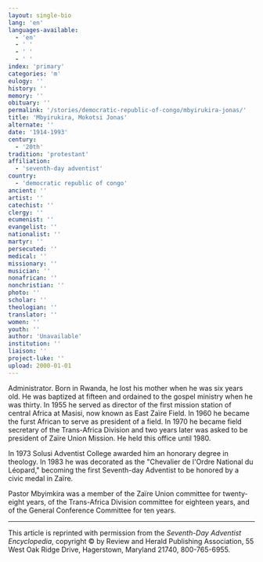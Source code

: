 ```yaml
---
layout: single-bio
lang: 'en'
languages-available:
  - 'en'
  - ' '
  - ' '
  - ' '
index: 'primary'
categories: 'm'
eulogy: ''
history: ''
memory: ''
obituary: ''
permalink: '/stories/democratic-republic-of-congo/mbyirukira-jonas/'
title: 'Mbyirukira, Mokotsi Jonas'
alternate: ''
date: '1914-1993'
century:
  - '20th'
tradition: 'protestant'
affiliation:
  - 'seventh-day adventist'
country:
  - 'democratic republic of congo'
ancient: ''
artist: ''
catechist: ''
clergy: ''
ecumenist: ''
evangelist: ''
nationalist: ''
martyr: ''
persecuted: ''
medical: ''
missionary: ''
musician: ''
nonafrican: ''
nonchristian: ''
photo: ''
scholar: ''
theologian: ''
translator: ''
women: ''
youth: ''
author: 'Unavailable'
institution: ''
liaison: ''
project-luke: ''
upload: 2000-01-01
---
```



Administrator. Born in Rwanda, he lost his mother when he was six years old. He was baptized at fifteen and ordained to the gospel ministry when he was thirty. In 1955 he served as director of the first mission station of central Africa at Masisi, now known as East Za&iuml;re Field. In 1960 he became the furst African to serve as president of a field. In 1970 he became field secretary of the Trans-Africa Division and two years later was asked to be president of Za&iuml;re Union Mission. He held this office until 1980.

In 1973 Solusi Adventist College awarded him an honorary degree in theology. In 1983 he was decorated as the "Chevalier de l'Ordre National du L&eacute;opard," becoming the first Seventh-day Adventist to be honored by a civic medal in Za&iuml;re.

Pastor Mbyimkira was a member of the Za&iuml;re Union committee for twenty-eight years, of the Trans-Africa Division committee for eighteen years, and of the General Conference Committee for ten years.



---

This article is reprinted with permission from the *Seventh-Day Adventist Encyclopedia*, copyright &copy; by Review and Herald Publishing Association, 55 West Oak Ridge Drive, Hagerstown, Maryland 21740, 800-765-6955.